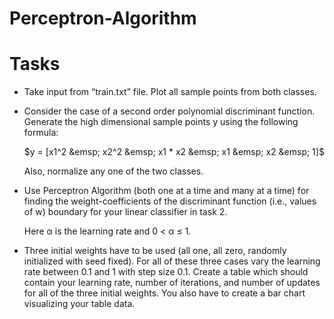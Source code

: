 # Perceptron-Algorithm

# Tasks

- Take input from “train.txt” file. Plot all sample points from both classes.

- Consider the case of a second order polynomial discriminant function. Generate the high dimensional sample points y using the following formula:

  $y = [x1^2 &emsp; x2^2 &emsp; x1 * x2 &emsp; x1 &emsp; x2 &emsp; 1]$

  Also, normalize any one of the two classes.

- Use Perceptron Algorithm (both one at a time and many at a time) for finding the weight-coefficients of the discriminant function (i.e., values of w) boundary for your linear classifier in task 2.

  Here α is the learning rate and 0 < α ≤ 1.

- Three initial weights have to be used (all one, all zero, randomly initialized with seed fixed). For all of these three cases vary the learning rate between 0.1 and 1 with step size 0.1. Create a table which should contain your learning rate, number of iterations, and number of updates for all of the three initial weights. You also have to create a bar chart visualizing your table data.
